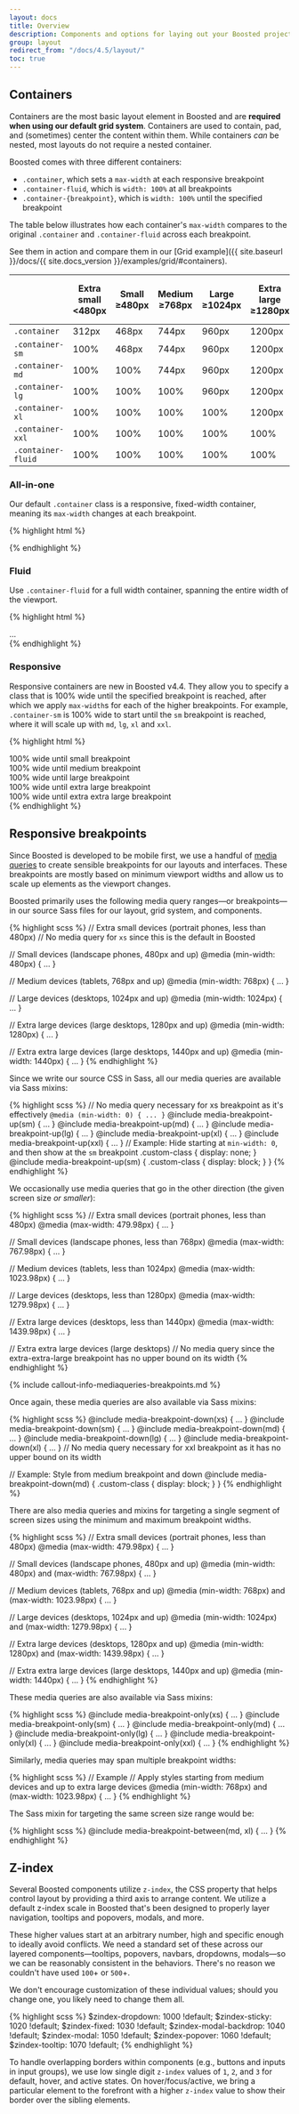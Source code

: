 ```yaml
---
layout: docs
title: Overview
description: Components and options for laying out your Boosted project, including wrapping containers, a powerful grid system, a flexible media object, and responsive utility classes.
group: layout
redirect_from: "/docs/4.5/layout/"
toc: true
---
```


## Containers

Containers are the most basic layout element in Boosted and are **required when using our default grid system**. Containers are used to contain, pad, and (sometimes) center the content within them. While containers *can* be nested, most layouts do not require a nested container.

Boosted comes with three different containers:

- `.container`, which sets a `max-width` at each responsive breakpoint
- `.container-fluid`, which is `width: 100%` at all breakpoints
- `.container-{breakpoint}`, which is `width: 100%` until the specified breakpoint

The table below illustrates how each container's `max-width` compares to the original `.container` and `.container-fluid` across each breakpoint.

See them in action and compare them in our [Grid example]({{ site.baseurl }}/docs/{{ site.docs_version }}/examples/grid/#containers).

<table class="table text-left">
  <thead>
    <tr>
      <th></th>
      <th>
        Extra small<br>
        <span class="font-weight-normal">&lt;480px</span>
      </th>
      <th>
        Small<br>
        <span class="font-weight-normal">&ge;480px</span>
      </th>
      <th>
        Medium<br>
        <span class="font-weight-normal">&ge;768px</span>
      </th>
      <th>
        Large<br>
        <span class="font-weight-normal">&ge;1024px</span>
      </th>
      <th>
        Extra large<br>
        <span class="font-weight-normal">&ge;1280px</span>
      </th>
      <th>
        Extra Extra large<br>
        <span class="font-weight-normal">&ge;1440px</span>
      </th>
    </tr>
  </thead>
  <tbody>
    <tr>
      <td><code>.container</code></td>
      <td>312px</td>
      <td>468px</td>
      <td>744px</td>
      <td>960px</td>
      <td>1200px</td>
      <td>1320px</td>
    </tr>
    <tr>
      <td><code>.container-sm</code></td>
      <td class="text-muted">100%</td>
      <td>468px</td>
      <td>744px</td>
      <td>960px</td>
      <td>1200px</td>
      <td>1320px</td>
    </tr>
    <tr>
      <td><code>.container-md</code></td>
      <td class="text-muted">100%</td>
      <td class="text-muted">100%</td>
      <td>744px</td>
      <td>960px</td>
      <td>1200px</td>
      <td>1320px</td>
    </tr>
    <tr>
      <td><code>.container-lg</code></td>
      <td class="text-muted">100%</td>
      <td class="text-muted">100%</td>
      <td class="text-muted">100%</td>
      <td>960px</td>
      <td>1200px</td>
      <td>1320px</td>
    </tr>
    <tr>
      <td><code>.container-xl</code></td>
      <td class="text-muted">100%</td>
      <td class="text-muted">100%</td>
      <td class="text-muted">100%</td>
      <td class="text-muted">100%</td>
      <td>1200px</td>
      <td>1320px</td>
    </tr>
     <tr>
      <td><code>.container-xxl</code></td>
      <td class="text-muted">100%</td>
      <td class="text-muted">100%</td>
      <td class="text-muted">100%</td>
      <td class="text-muted">100%</td>
      <td class="text-muted">100%</td>
      <td>1320px</td>
    </tr>
    <tr>
      <td><code>.container-fluid</code></td>
      <td class="text-muted">100%</td>
      <td class="text-muted">100%</td>
      <td class="text-muted">100%</td>
      <td class="text-muted">100%</td>
      <td class="text-muted">100%</td>
      <td class="text-muted">100%</td>
    </tr>
  </tbody>
</table>

### All-in-one

Our default `.container` class is a responsive, fixed-width container, meaning its `max-width` changes at each breakpoint.

{% highlight html %}
<div class="container">
  <!-- Content here -->
</div>
{% endhighlight %}

### Fluid

Use `.container-fluid` for a full width container, spanning the entire width of the viewport.

{% highlight html %}
<div class="container-fluid">
  ...
</div>
{% endhighlight %}

### Responsive

Responsive containers are new in Boosted v4.4. They allow you to specify a class that is 100% wide until the specified breakpoint is reached, after which we apply `max-width`s for each of the higher breakpoints. For example, `.container-sm` is 100% wide to start until the `sm` breakpoint is reached, where it will scale up with `md`, `lg`, `xl` and `xxl`.

{% highlight html %}
<div class="container-sm">100% wide until small breakpoint</div>
<div class="container-md">100% wide until medium breakpoint</div>
<div class="container-lg">100% wide until large breakpoint</div>
<div class="container-xl">100% wide until extra large breakpoint</div>
<div class="container-xxl">100% wide until extra extra large breakpoint</div>
{% endhighlight %}

## Responsive breakpoints

Since Boosted is developed to be mobile first, we use a handful of [media queries](https://developer.mozilla.org/en-US/docs/Web/CSS/Media_Queries/Using_media_queries) to create sensible breakpoints for our layouts and interfaces. These breakpoints are mostly based on minimum viewport widths and allow us to scale up elements as the viewport changes.

Boosted primarily uses the following media query ranges—or breakpoints—in our source Sass files for our layout, grid system, and components.

{% highlight scss %}
// Extra small devices (portrait phones, less than 480px)
// No media query for `xs` since this is the default in Boosted

// Small devices (landscape phones, 480px and up)
@media (min-width: 480px) { ... }

// Medium devices (tablets, 768px and up)
@media (min-width: 768px) { ... }

// Large devices (desktops, 1024px and up)
@media (min-width: 1024px) { ... }

// Extra large devices (large desktops, 1280px and up)
@media (min-width: 1280px) { ... }

// Extra extra large devices (large desktops, 1440px and up)
@media (min-width: 1440px) { ... }
{% endhighlight %}

Since we write our source CSS in Sass, all our media queries are available via Sass mixins:

{% highlight scss %}
// No media query necessary for xs breakpoint as it's effectively `@media (min-width: 0) { ... }`
@include media-breakpoint-up(sm) { ... }
@include media-breakpoint-up(md) { ... }
@include media-breakpoint-up(lg) { ... }
@include media-breakpoint-up(xl) { ... }
@include media-breakpoint-up(xxl) { ... }
// Example: Hide starting at `min-width: 0`, and then show at the `sm` breakpoint
.custom-class {
  display: none;
}
@include media-breakpoint-up(sm) {
  .custom-class {
    display: block;
  }
}
{% endhighlight %}

We occasionally use media queries that go in the other direction (the given screen size *or smaller*):

{% highlight scss %}
// Extra small devices (portrait phones, less than 480px)
@media (max-width: 479.98px) { ... }

// Small devices (landscape phones, less than 768px)
@media (max-width: 767.98px) { ... }

// Medium devices (tablets, less than 1024px)
@media (max-width: 1023.98px) { ... }

// Large devices (desktops, less than 1280px)
@media (max-width: 1279.98px) { ... }

// Extra large devices (desktops, less than 1440px)
@media (max-width: 1439.98px) { ... }

// Extra extra large devices (large desktops)
// No media query since the extra-extra-large breakpoint has no upper bound on its width
{% endhighlight %}

{% include callout-info-mediaqueries-breakpoints.md %}

Once again, these media queries are also available via Sass mixins:

{% highlight scss %}
@include media-breakpoint-down(xs) { ... }
@include media-breakpoint-down(sm) { ... }
@include media-breakpoint-down(md) { ... }
@include media-breakpoint-down(lg) { ... }
@include media-breakpoint-down(xl) { ... }
// No media query necessary for xxl breakpoint as it has no upper bound on its width

// Example: Style from medium breakpoint and down
@include media-breakpoint-down(md) {
  .custom-class {
    display: block;
  }
}
{% endhighlight %}

There are also media queries and mixins for targeting a single segment of screen sizes using the minimum and maximum breakpoint widths.

{% highlight scss %}
// Extra small devices (portrait phones, less than 480px)
@media (max-width: 479.98px) { ... }

// Small devices (landscape phones, 480px and up)
@media (min-width: 480px) and (max-width: 767.98px) { ... }

// Medium devices (tablets, 768px and up)
@media (min-width: 768px) and (max-width: 1023.98px) { ... }

// Large devices (desktops, 1024px and up)
@media (min-width: 1024px) and (max-width: 1279.98px) { ... }

// Extra large devices (desktops, 1280px and up)
@media (min-width: 1280px) and (max-width: 1439.98px) { ... }

// Extra extra large devices (large desktops, 1440px and up)
@media (min-width: 1440px) { ... }
{% endhighlight %}

These media queries are also available via Sass mixins:

{% highlight scss %}
@include media-breakpoint-only(xs) { ... }
@include media-breakpoint-only(sm) { ... }
@include media-breakpoint-only(md) { ... }
@include media-breakpoint-only(lg) { ... }
@include media-breakpoint-only(xl) { ... }
@include media-breakpoint-only(xxl) { ... }
{% endhighlight %}

Similarly, media queries may span multiple breakpoint widths:

{% highlight scss %}
// Example
// Apply styles starting from medium devices and up to extra large devices
@media (min-width: 768px) and (max-width: 1023.98px) { ... }
{% endhighlight %}

The Sass mixin for targeting the same screen size range would be:

{% highlight scss %}
@include media-breakpoint-between(md, xl) { ... }
{% endhighlight %}

## Z-index

Several Boosted components utilize `z-index`, the CSS property that helps control layout by providing a third axis to arrange content. We utilize a default z-index scale in Boosted that's been designed to properly layer navigation, tooltips and popovers, modals, and more.

These higher values start at an arbitrary number, high and specific enough to ideally avoid conflicts. We need a standard set of these across our layered components—tooltips, popovers, navbars, dropdowns, modals—so we can be reasonably consistent in the behaviors. There's no reason we couldn't have used `100`+ or `500`+.

We don't encourage customization of these individual values; should you change one, you likely need to change them all.

{% highlight scss %}
$zindex-dropdown:          1000 !default;
$zindex-sticky:            1020 !default;
$zindex-fixed:             1030 !default;
$zindex-modal-backdrop:    1040 !default;
$zindex-modal:             1050 !default;
$zindex-popover:           1060 !default;
$zindex-tooltip:           1070 !default;
{% endhighlight %}

To handle overlapping borders within components (e.g., buttons and inputs in input groups), we use low single digit `z-index` values of `1`, `2`, and `3` for default, hover, and active states. On hover/focus/active, we bring a particular element to the forefront with a higher `z-index` value to show their border over the sibling elements.
